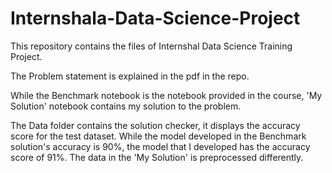 # Internshala-Data-Science-Project
This repository contains the files of Internshal Data Science Training Project.

The Problem statement is explained in the pdf in the repo.

While the Benchmark notebook is the notebook provided in the course, 'My Solution' notebook contains my solution to the problem. 

The Data folder contains the solution checker, it displays the accuracy score for the test dataset. While the model developed in the Benchmark solution's accuracy is 90%, 
the model that I developed has the accuracy score of 91%. The data in the 'My Solution' is preprocessed differently. 
